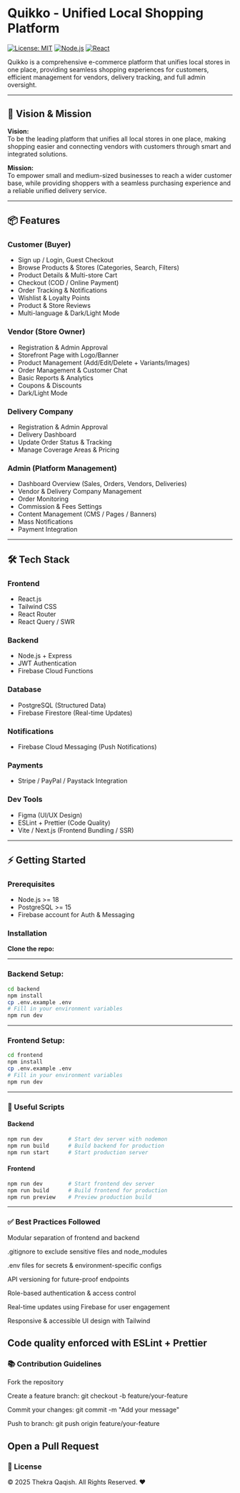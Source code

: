 # Quikko - Unified Local Shopping Platform

[![License: MIT](https://img.shields.io/badge/License-MIT-yellow.svg)](https://opensource.org/licenses/MIT)
[![Node.js](https://img.shields.io/badge/Node.js-v20-green)](https://nodejs.org/)
[![React](https://img.shields.io/badge/React-v18-blue)](https://reactjs.org/)

Quikko is a comprehensive e-commerce platform that unifies local stores in one place, providing seamless shopping experiences for customers, efficient management for vendors, delivery tracking, and full admin oversight.

---

## 🎯 Vision & Mission

**Vision:**  
To be the leading platform that unifies all local stores in one place, making shopping easier and connecting vendors with customers through smart and integrated solutions.

**Mission:**  
To empower small and medium-sized businesses to reach a wider customer base, while providing shoppers with a seamless purchasing experience and a reliable unified delivery service.

---

## 📦 Features

### Customer (Buyer)
- Sign up / Login, Guest Checkout  
- Browse Products & Stores (Categories, Search, Filters)  
- Product Details & Multi-store Cart  
- Checkout (COD / Online Payment)  
- Order Tracking & Notifications  
- Wishlist & Loyalty Points  
- Product & Store Reviews  
- Multi-language & Dark/Light Mode  

### Vendor (Store Owner)
- Registration & Admin Approval  
- Storefront Page with Logo/Banner  
- Product Management (Add/Edit/Delete + Variants/Images)  
- Order Management & Customer Chat  
- Basic Reports & Analytics  
- Coupons & Discounts  
- Dark/Light Mode  

### Delivery Company
- Registration & Admin Approval  
- Delivery Dashboard  
- Update Order Status & Tracking  
- Manage Coverage Areas & Pricing  

### Admin (Platform Management)
- Dashboard Overview (Sales, Orders, Vendors, Deliveries)  
- Vendor & Delivery Company Management  
- Order Monitoring  
- Commission & Fees Settings  
- Content Management (CMS / Pages / Banners)  
- Mass Notifications  
- Payment Integration  

---

## 🛠️ Tech Stack

### Frontend
- React.js  
- Tailwind CSS  
- React Router  
- React Query / SWR  

### Backend
- Node.js + Express  
- JWT Authentication  
- Firebase Cloud Functions  

### Database
- PostgreSQL (Structured Data)  
- Firebase Firestore (Real-time Updates)  

### Notifications
- Firebase Cloud Messaging (Push Notifications)  

### Payments
- Stripe / PayPal / Paystack Integration  

### Dev Tools
- Figma (UI/UX Design)  
- ESLint + Prettier (Code Quality)  
- Vite / Next.js (Frontend Bundling / SSR)  

---

## ⚡ Getting Started

### Prerequisites
- Node.js >= 18  
- PostgreSQL >= 15  
- Firebase account for Auth & Messaging  

### Installation

**Clone the repo:**

---
### Backend Setup:
```bash
cd backend
npm install
cp .env.example .env
# Fill in your environment variables
npm run dev
```
---

### Frontend Setup:
```bash
cd frontend
npm install
cp .env.example .env
# Fill in your environment variables
npm run dev
```
---
 ### 🔗 Useful Scripts

#### Backend
```bash 
npm run dev        # Start dev server with nodemon
npm run build      # Build backend for production
npm run start      # Start production server
```

#### Frontend
```bash
npm run dev        # Start frontend dev server
npm run build      # Build frontend for production
npm run preview    # Preview production build
```
---
### ✅ Best Practices Followed

Modular separation of frontend and backend

.gitignore to exclude sensitive files and node_modules

.env files for secrets & environment-specific configs

API versioning for future-proof endpoints

Role-based authentication & access control

Real-time updates using Firebase for user engagement

Responsive & accessible UI design with Tailwind

Code quality enforced with ESLint + Prettier
---

### 📚 Contribution Guidelines

Fork the repository

Create a feature branch: git checkout -b feature/your-feature

Commit your changes: git commit -m "Add your message"

Push to branch: git push origin feature/your-feature

Open a Pull Request
---

### 📝 License

© 2025 Thekra Qaqish. All Rights Reserved. ❤

